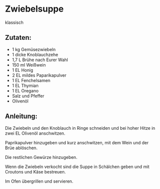 Zwiebelsuppe
===
klassisch

Zutaten:
---
- 1 kg Gemüsezwiebeln
- 1 dicke Knoblauchzehe
- 1,7 L Brühe nach Eurer Wahl
- 150 ml Weißwein
- 1 EL Honig
- 2 EL mildes Paparikapulver
- 1 EL Fenchelsamen
- 1 EL Thymian
- 1 EL Oregano
-   Salz und Pfeffer
-   Olivenöl

Anleitung:
---
Die Zwiebeln und den Knoblauch in Ringe schneiden und bei hoher Hitze in zwei EL Olivenöl anschwitzen.

Paprikapulver hinzugeben und kurz anschwitzen, mit dem Wein und der Brüe ablöschen.

Die restlichen Gewürze hinzugeben.

Wenn die Zwiebeln verkocht sind die Suppe in Schälchen geben und mit Croutons und Käse bestreuen.

Im Ofen übergrillen und servieren.